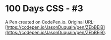 # 100 Days CSS - #3

A Pen created on CodePen.io. Original URL: [https://codepen.io/JasonDuquain/pen/ZEbBEjB](https://codepen.io/JasonDuquain/pen/ZEbBEjB).


